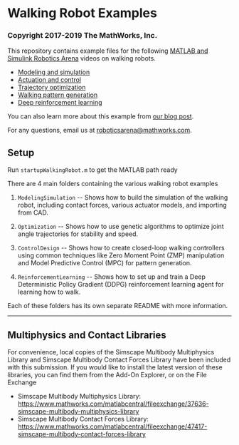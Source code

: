 # Walking Robot Examples
### Copyright 2017-2019 The MathWorks, Inc.

This repository contains example files for the following [MATLAB and Simulink Robotics Arena](https://www.mathworks.com/academia/student-competitions/tutorials-videos.html) videos on walking robots.

* [Modeling and simulation](https://www.mathworks.com/videos/modeling-and-simulation-of-walking-robots-1576560207573.html)
* [Actuation and control](https://www.mathworks.com/videos/matlab-and-simulink-robotics-arena-modeling-pneumatic-robot-actuators-part-1-1542190287608.html)
* [Trajectory optimization](https://www.mathworks.com/videos/matlab-and-simulink-robotics-arena-walking-robots-part-3-trajectory-optimization-1506440520726.html)
* [Walking pattern generation](https://www.mathworks.com/videos/matlab-and-simulink-robotics-arena-walking-robots-pattern-generation-1546434170253.html)
* [Deep reinforcement learning](https://www.mathworks.com/videos/deep-reinforcement-learning-for-walking-robots--1551449152203.html)

You can also learn more about this example from [our blog post](https://blogs.mathworks.com/racing-lounge/2017/10/11/walking-robot-modeling-and-simulation).

For any questions, email us at roboticsarena@mathworks.com.

## Setup
Run `startupWalkingRobot.m` to get the MATLAB path ready

There are 4 main folders containing the various walking robot examples

1. `ModelingSimulation` -- Shows how to build the simulation of the walking 
robot, including contact forces, various actuator models, and importing from CAD.

2. `Optimization` -- Shows how to use genetic algorithms to optimize joint angle
trajectories for stability and speed.

3. `ControlDesign` -- Shows how to create closed-loop walking controllers 
using common techniques like Zero Moment Point (ZMP) manipulation and 
Model Predictive Control (MPC) for pattern generation.

4. `ReinforcementLearning` -- Shows how to set up and train a Deep Deterministic 
Policy Gradient (DDPG) reinforcement learning agent for learning how to walk.

Each of these folders has its own separate README with more information.

---

## Multiphysics and Contact Libraries
For convenience, local copies of the Simscape Multibody Multiphysics Library and
Simscape Multibody Contact Forces Library have been included with this submission. 
If you would like to install the latest version of these libraries, you can find
them from the Add-On Explorer, or on the File Exchange

* Simscape Multibody Multiphysics Library: https://www.mathworks.com/matlabcentral/fileexchange/37636-simscape-multibody-multiphysics-library
* Simscape Multibody Contact Forces Library: https://www.mathworks.com/matlabcentral/fileexchange/47417-simscape-multibody-contact-forces-library

